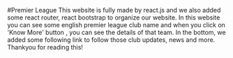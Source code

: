 #Premier League
This website is fully made by react.js and we also added some react router, react bootstrap to organize our website. In this website you can see some english premier league club name and when you click on 'Know More' button , you can see the details of that team. In the bottom, we added some following link to follow those club updates, news and more. Thankyou for reading this!